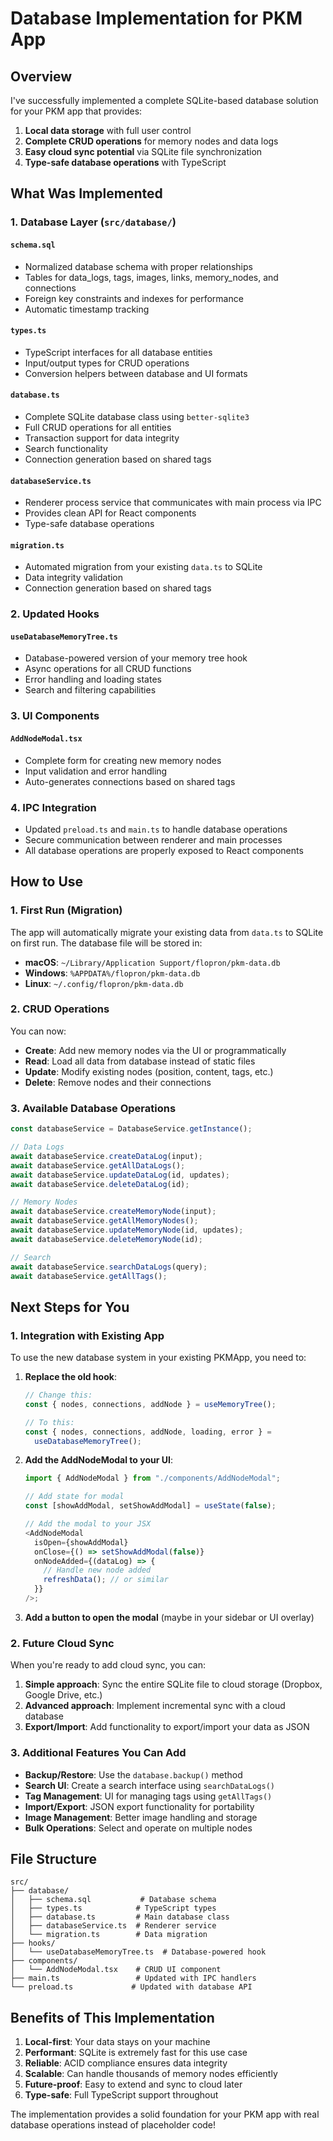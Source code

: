 # Database Implementation for PKM App

## Overview

I've successfully implemented a complete SQLite-based database solution for your PKM app that provides:

1. **Local data storage** with full user control
2. **Complete CRUD operations** for memory nodes and data logs
3. **Easy cloud sync potential** via SQLite file synchronization
4. **Type-safe database operations** with TypeScript

## What Was Implemented

### 1. Database Layer (`src/database/`)

#### `schema.sql`

- Normalized database schema with proper relationships
- Tables for data_logs, tags, images, links, memory_nodes, and connections
- Foreign key constraints and indexes for performance
- Automatic timestamp tracking

#### `types.ts`

- TypeScript interfaces for all database entities
- Input/output types for CRUD operations
- Conversion helpers between database and UI formats

#### `database.ts`

- Complete SQLite database class using `better-sqlite3`
- Full CRUD operations for all entities
- Transaction support for data integrity
- Search functionality
- Connection generation based on shared tags

#### `databaseService.ts`

- Renderer process service that communicates with main process via IPC
- Provides clean API for React components
- Type-safe database operations

#### `migration.ts`

- Automated migration from your existing `data.ts` to SQLite
- Data integrity validation
- Connection generation based on shared tags

### 2. Updated Hooks

#### `useDatabaseMemoryTree.ts`

- Database-powered version of your memory tree hook
- Async operations for all CRUD functions
- Error handling and loading states
- Search and filtering capabilities

### 3. UI Components

#### `AddNodeModal.tsx`

- Complete form for creating new memory nodes
- Input validation and error handling
- Auto-generates connections based on shared tags

### 4. IPC Integration

- Updated `preload.ts` and `main.ts` to handle database operations
- Secure communication between renderer and main processes
- All database operations are properly exposed to React components

## How to Use

### 1. First Run (Migration)

The app will automatically migrate your existing data from `data.ts` to SQLite on first run. The database file will be stored in:

- **macOS**: `~/Library/Application Support/flopron/pkm-data.db`
- **Windows**: `%APPDATA%/flopron/pkm-data.db`
- **Linux**: `~/.config/flopron/pkm-data.db`

### 2. CRUD Operations

You can now:

- **Create**: Add new memory nodes via the UI or programmatically
- **Read**: Load all data from database instead of static files
- **Update**: Modify existing nodes (position, content, tags, etc.)
- **Delete**: Remove nodes and their connections

### 3. Available Database Operations

```typescript
const databaseService = DatabaseService.getInstance();

// Data Logs
await databaseService.createDataLog(input);
await databaseService.getAllDataLogs();
await databaseService.updateDataLog(id, updates);
await databaseService.deleteDataLog(id);

// Memory Nodes
await databaseService.createMemoryNode(input);
await databaseService.getAllMemoryNodes();
await databaseService.updateMemoryNode(id, updates);
await databaseService.deleteMemoryNode(id);

// Search
await databaseService.searchDataLogs(query);
await databaseService.getAllTags();
```

## Next Steps for You

### 1. Integration with Existing App

To use the new database system in your existing PKMApp, you need to:

1. **Replace the old hook**:

   ```typescript
   // Change this:
   const { nodes, connections, addNode } = useMemoryTree();

   // To this:
   const { nodes, connections, addNode, loading, error } =
     useDatabaseMemoryTree();
   ```

2. **Add the AddNodeModal to your UI**:

   ```typescript
   import { AddNodeModal } from "./components/AddNodeModal";

   // Add state for modal
   const [showAddModal, setShowAddModal] = useState(false);

   // Add the modal to your JSX
   <AddNodeModal
     isOpen={showAddModal}
     onClose={() => setShowAddModal(false)}
     onNodeAdded={(dataLog) => {
       // Handle new node added
       refreshData(); // or similar
     }}
   />;
   ```

3. **Add a button to open the modal** (maybe in your sidebar or UI overlay)

### 2. Future Cloud Sync

When you're ready to add cloud sync, you can:

1. **Simple approach**: Sync the entire SQLite file to cloud storage (Dropbox, Google Drive, etc.)
2. **Advanced approach**: Implement incremental sync with a cloud database
3. **Export/Import**: Add functionality to export/import your data as JSON

### 3. Additional Features You Can Add

- **Backup/Restore**: Use the `database.backup()` method
- **Search UI**: Create a search interface using `searchDataLogs()`
- **Tag Management**: UI for managing tags using `getAllTags()`
- **Import/Export**: JSON export functionality for portability
- **Image Management**: Better image handling and storage
- **Bulk Operations**: Select and operate on multiple nodes

## File Structure

```
src/
├── database/
│   ├── schema.sql           # Database schema
│   ├── types.ts            # TypeScript types
│   ├── database.ts         # Main database class
│   ├── databaseService.ts  # Renderer service
│   └── migration.ts        # Data migration
├── hooks/
│   └── useDatabaseMemoryTree.ts  # Database-powered hook
├── components/
│   └── AddNodeModal.tsx    # CRUD UI component
├── main.ts                 # Updated with IPC handlers
└── preload.ts             # Updated with database API
```

## Benefits of This Implementation

1. **Local-first**: Your data stays on your machine
2. **Performant**: SQLite is extremely fast for this use case
3. **Reliable**: ACID compliance ensures data integrity
4. **Scalable**: Can handle thousands of memory nodes efficiently
5. **Future-proof**: Easy to extend and sync to cloud later
6. **Type-safe**: Full TypeScript support throughout

The implementation provides a solid foundation for your PKM app with real database operations instead of placeholder code!

